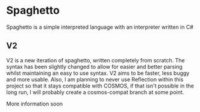 # Spaghetto
Spaghetto is a simple interpreted language with an interpreter written in C#

## V2
V2 is a new iteration of spaghetto, written completely from scratch. The syntax has been slightly changed to allow for easier and better parsing whilst maintaining an easy to use syntax. V2 aims to be faster, less buggy and more usable. Also, I am planning to never use Reflection within this project so that it stays compatible with COSMOS, if that isn't possible in the long run, I will probably create a cosmos-compat branch at some point.



More information soon
